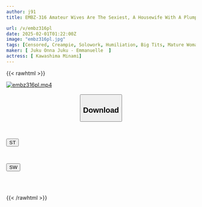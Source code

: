 ```yaml
---
author: j91
title: EMBZ-316 Amateur Wives Are The Sexiest, A Housewife With A Plump, Mature H-cup Body Who Loves Sex! She Devours Other Men's Dicks With Her Raw Sexual Desire And Squeezes Out Their Semen With Her Hole. Fujiki Orie

url: /v/embz316pl
date: 2025-02-01T01:22:00Z
image: "embz316pl.jpg"
tags: [Censored, Creampie, Solowork, Humiliation, Big Tits, Mature Woman	]
maker: [ Juku Onna Juku - Emmanuelle  ]
actress: [ Kawashima Minami]
---
```



{{< rawhtml >}}

<div class="video" data-videoid="6XZLByO3g2sLwA">
    <a href="javascript:;">
        <img src="/v/embz316pl/embz316pl.jpg" width="WIDTH" height="HEIGHT" alt="embz316pl.mp4" loading="lazy">
    </a>
</div>

<script type="text/javascript" src="https://j91.asia/asset/on-demand-st.js"></script>

<br>
  <link rel="stylesheet" href="https://j91.asia/asset/bs5.css">
  
  <center>
  <button class="btn btn-primary" type="button" data-bs-toggle="collapse" data-bs-target=".multi-collapse" aria-expanded="false" aria-controls="multiCollapseExample1 multiCollapseExample2"><h2>Download</h2></button></center>
</p>
<div class="row">
  <div class="col">
    <div class="collapse multi-collapse" id="multiCollapseExample1">
      <div class="card card-body">
	      	      <br>
<div class="buttons">  
<p><a href="/v/embz316pl/st.html" target="_blank"><button class="btn-hover color-3"><i class="fa fa-download"></i> ST</button></a></p></div>
    </div>
  </div>
</div>
  <div class="col">
    <div class="collapse multi-collapse" id="multiCollapseExample2">
      <div class="card card-body">
	      <br>
<div class="buttons">
<p><a href="/v/embz316pl/sw.html" target="_blank"><button class="btn-hover color-2"><i class="fa fa-download"></i> SW</button></a></p></div>
<br><br>
      </div>
    </div>
  </div>
</div>

{{< /rawhtml >}}